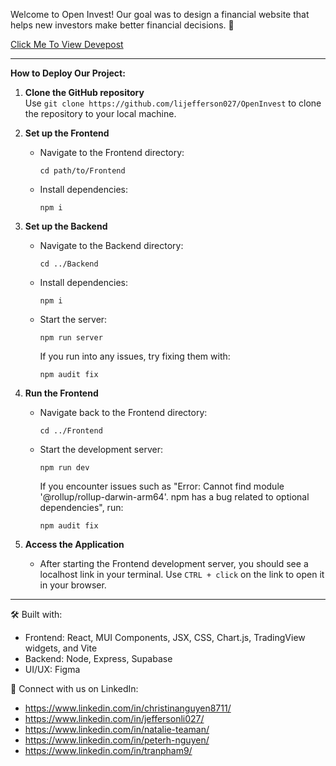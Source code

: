 Welcome to Open Invest! Our goal was to design a financial website that helps new investors make better financial decisions.  🚀

[Click Me To View Devepost](https://devpost.com/software/open-invest)

---

**How to Deploy Our Project:**

1. **Clone the GitHub repository**  
   Use `git clone https://github.com/lijefferson027/OpenInvest` to clone the repository to your local machine.

2. **Set up the Frontend**
   - Navigate to the Frontend directory:  
     ```
     cd path/to/Frontend
     ```
   - Install dependencies:  
     ```
     npm i
     ```

3. **Set up the Backend**
   - Navigate to the Backend directory:  
     ```
     cd ../Backend
     ```
   - Install dependencies:  
     ```
     npm i
     ```
   - Start the server:  
     ```
     npm run server
     ```
     If you run into any issues, try fixing them with:  
     ```
     npm audit fix
     ```

4. **Run the Frontend**
   - Navigate back to the Frontend directory:  
     ```
     cd ../Frontend
     ```
   - Start the development server:  
     ```
     npm run dev
     ```
     If you encounter issues such as "Error: Cannot find module '@rollup/rollup-darwin-arm64'. npm has a bug related to optional dependencies", run:  
     ```
     npm audit fix
     ```

5. **Access the Application**
   - After starting the Frontend development server, you should see a localhost link in your terminal. Use `CTRL + click` on the link to open it in your browser.

---
🛠️ Built with:
- Frontend: React, MUI Components, JSX, CSS, Chart.js, TradingView widgets, and Vite
- Backend: Node, Express, Supabase 
- UI/UX: Figma 

🔗 Connect with us on LinkedIn: 
- https://www.linkedin.com/in/christinanguyen8711/
- https://www.linkedin.com/in/jeffersonli027/
- https://www.linkedin.com/in/natalie-teaman/
- https://www.linkedin.com/in/peterh-nguyen/
- https://www.linkedin.com/in/tranpham9/


